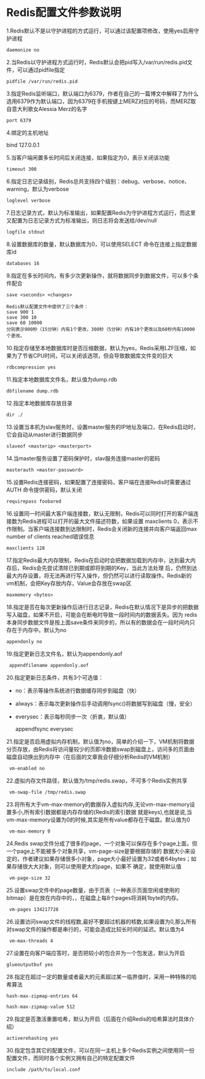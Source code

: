 # Redis配置文件参数说明
1.Redis默认不是以守护进程的方式运行，可以通过该配置项修改，使用yes启用守护进程

    daemonize no

2.当Redis以守护进程方式运行时，Redis默认会把pid写入/var/run/redis.pid文件，可以通过pidfile指定

    pidfile /var/run/redis.pid

3.指定Redis监听端口，默认端口为6379，作者在自己的一篇博文中解释了为什么选用6379作为默认端口，因为6379在手机按键上MERZ对应的号码，而MERZ取自意大利歌女Alessia Merz的名字

    port 6379

4.绑定的主机地址

   bind 127.0.0.1

5.当客户端闲置多长时间后关闭连接，如果指定为0，表示关闭该功能

    timeout 300

6.指定日志记录级别，Redis总共支持四个级别：debug、verbose、notice、warning，默认为verbose

    loglevel verbose

7.日志记录方式，默认为标准输出，如果配置Redis为守护进程方式运行，而这里又配置为日志记录方式为标准输出，则日志将会发送给/dev/null

    logfile stdout

8.设置数据库的数量，默认数据库为0，可以使用SELECT <dbid>命令在连接上指定数据库id

    databases 16

9.指定在多长时间内，有多少次更新操作，就将数据同步到数据文件，可以多个条件配合

    save <seconds> <changes>
     
    Redis默认配置文件中提供了三个条件：
    save 900 1
    save 300 10
    save 60 10000
    分别表示900秒（15分钟）内有1个更改，300秒（5分钟）内有10个更改以及60秒内有10000个更改。

 

10.指定存储至本地数据库时是否压缩数据，默认为yes，Redis采用LZF压缩，如果为了节省CPU时间，可以关闭该选项，但会导致数据库文件变的巨大

    rdbcompression yes

11.指定本地数据库文件名，默认值为dump.rdb

    dbfilename dump.rdb

12.指定本地数据库存放目录

    dir ./

13.设置当本机为slav服务时，设置master服务的IP地址及端口，在Redis启动时，它会自动从master进行数据同步

    slaveof <masterip> <masterport>

14.当master服务设置了密码保护时，slav服务连接master的密码

    masterauth <master-password>

15.设置Redis连接密码，如果配置了连接密码，客户端在连接Redis时需要通过AUTH <password>命令提供密码，默认关闭

    requirepass foobared

16.设置同一时间最大客户端连接数，默认无限制，Redis可以同时打开的客户端连接数为Redis进程可以打开的最大文件描述符数，如果设置 maxclients 0，表示不作限制。当客户端连接数到达限制时，Redis会关闭新的连接并向客户端返回max number of clients reached错误信息

    maxclients 128

17.指定Redis最大内存限制，Redis在启动时会把数据加载到内存中，达到最大内存后，Redis会先尝试清除已到期或即将到期的Key，当此方法处理 后，仍然到达最大内存设置，将无法再进行写入操作，但仍然可以进行读取操作。Redis新的vm机制，会把Key存放内存，Value会存放在swap区

    maxmemory <bytes>

18.指定是否在每次更新操作后进行日志记录，Redis在默认情况下是异步的把数据写入磁盘，如果不开启，可能会在断电时导致一段时间内的数据丢失。因为 redis本身同步数据文件是按上面save条件来同步的，所以有的数据会在一段时间内只存在于内存中。默认为no

    appendonly no

19.指定更新日志文件名，默认为appendonly.aof

     appendfilename appendonly.aof

20.指定更新日志条件，共有3个可选值： 

- no：表示等操作系统进行数据缓存同步到磁盘（快） 
- always：表示每次更新操作后手动调用fsync()将数据写到磁盘（慢，安全） 
- everysec：表示每秒同步一次（折衷，默认值）


    appendfsync everysec

 

21.指定是否启用虚拟内存机制，默认值为no，简单的介绍一下，VM机制将数据分页存放，由Redis将访问量较少的页即冷数据swap到磁盘上，访问多的页面由磁盘自动换出到内存中（在后面的文章我会仔细分析Redis的VM机制）

     vm-enabled no

22.虚拟内存文件路径，默认值为/tmp/redis.swap，不可多个Redis实例共享

     vm-swap-file /tmp/redis.swap

23.将所有大于vm-max-memory的数据存入虚拟内存,无论vm-max-memory设置多小,所有索引数据都是内存存储的(Redis的索引数据 就是keys),也就是说,当vm-max-memory设置为0的时候,其实是所有value都存在于磁盘。默认值为0

     vm-max-memory 0

24.Redis swap文件分成了很多的page，一个对象可以保存在多个page上面，但一个page上不能被多个对象共享，vm-page-size是要根据存储的 数据大小来设定的，作者建议如果存储很多小对象，page大小最好设置为32或者64bytes；如果存储很大大对象，则可以使用更大的page，如果不 确定，就使用默认值

     vm-page-size 32

25.设置swap文件中的page数量，由于页表（一种表示页面空闲或使用的bitmap）是在放在内存中的，，在磁盘上每8个pages将消耗1byte的内存。

     vm-pages 134217728

26.设置访问swap文件的线程数,最好不要超过机器的核数,如果设置为0,那么所有对swap文件的操作都是串行的，可能会造成比较长时间的延迟。默认值为4

     vm-max-threads 4

27.设置在向客户端应答时，是否把较小的包合并为一个包发送，默认为开启

    glueoutputbuf yes

28.指定在超过一定的数量或者最大的元素超过某一临界值时，采用一种特殊的哈希算法

    hash-max-zipmap-entries 64

    hash-max-zipmap-value 512

29.指定是否激活重置哈希，默认为开启（后面在介绍Redis的哈希算法时具体介绍）

    activerehashing yes

30.指定包含其它的配置文件，可以在同一主机上多个Redis实例之间使用同一份配置文件，而同时各个实例又拥有自己的特定配置文件

    include /path/to/local.conf